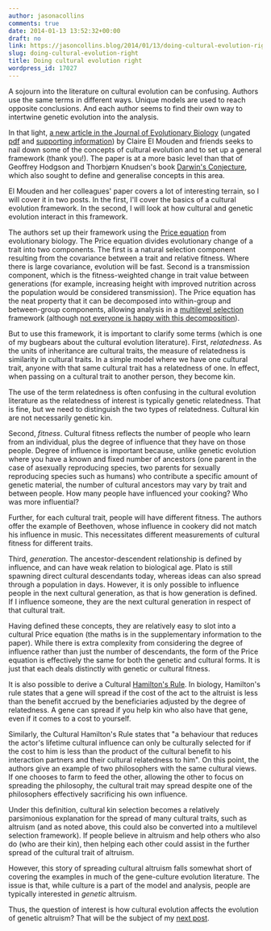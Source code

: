 ```yaml
---
author: jasonacollins
comments: true
date: 2014-01-13 13:52:32+00:00
draft: no
link: https://jasoncollins.blog/2014/01/13/doing-cultural-evolution-right/
slug: doing-cultural-evolution-right
title: Doing cultural evolution right
wordpress_id: 17027
---
```


A sojourn into the literature on cultural evolution can be confusing. Authors use the same terms in different ways. Unique models are used to reach opposite conclusions. And each author seems to find their own way to intertwine genetic evolution into the analysis.

In that light, [a new article in the Journal of Evolutionary Biology](http://dx.doi.org/10.1111/jeb.12296) (ungated [pdf](http://www.staff.ncl.ac.uk/daniel.nettle/ElMoudenJEB.pdf) and [supporting information](http://www.staff.ncl.ac.uk/daniel.nettle/ElMoudenJEBSI.pdf)) by Claire El Mouden and friends seeks to nail down some of the concepts of cultural evolution and to set up a general framework (thank you!). The paper is at a more basic level than that of Geoffrey Hodgson and Thorbjørn Knudsen's book [Darwin's Conjecture](https://jasoncollins.blog/darwins-conjecture-generalising-darwinism/), which also sought to define and generalise concepts in this area.

El Mouden and her colleagues' paper covers a lot of interesting terrain, so I will cover it in two posts. In the first, I'll cover the basics of a cultural evolution framework. In the second, I will look at how cultural and genetic evolution interact in this framework.

The authors set up their framework using the [Price equation](http://en.wikipedia.org/wiki/Price_equation) from evolutionary biology. The Price equation divides evolutionary change of a trait into two components. The first is a natural selection component resulting from the covariance between a trait and relative fitness. Where there is large covariance, evolution will be fast. Second is a transmission component, which is the fitness-weighted change in trait value between generations (for example, increasing height with improved nutrition across the population would be considered transmission). The Price equation has the neat property that it can be decomposed into within-group and between-group components, allowing analysis in a [multilevel selection](https://jasoncollins.blog/what-is-multilevel-selection/) framework (although [not everyone is happy with this decomposition](http://dx.doi.org/10.1016/j.jtbi.2011.07.025)).

But to use this framework, it is important to clarify some terms (which is one of my bugbears about the cultural evolution literature). First, _relatedness_. As the units of inheritance are cultural traits, the measure of relatedness is similarity in cultural traits. In a simple model where we have one cultural trait, anyone with that same cultural trait has a relatedness of one. In effect, when passing on a cultural trait to another person, they become kin.

The use of the term relatedness is often confusing in the cultural evolution literature as the relatedness of interest is typically genetic relatedness. That is fine, but we need to distinguish the two types of relatedness. Cultural kin are not necessarily genetic kin.

Second, _fitness_. Cultural fitness reflects the number of people who learn from an individual, plus the degree of influence that they have on those people. Degree of influence is important because, unlike genetic evolution where you have a known and fixed number of ancestors (one parent in the case of asexually reproducing species, two parents for sexually reproducing species such as humans) who contribute a specific amount of genetic material, the number of cultural ancestors may vary by trait and between people. How many people have influenced your cooking? Who was more influential?

Further, for each cultural trait, people will have different fitness. The authors offer the example of Beethoven, whose influence in cookery did not match his influence in music. This necessitates different measurements of cultural fitness for different traits.

Third, _generation_. The ancestor-descendent relationship is defined by influence, and can have weak relation to biological age. Plato is still spawning direct cultural descendants today, whereas ideas can also spread through a population in days. However, it is only possible to influence people in the next cultural generation, as that is how generation is defined. If I influence someone, they are the next cultural generation in respect of that cultural trait.

Having defined these concepts, they are relatively easy to slot into a cultural Price equation (the maths is in the supplementary information to the paper). While there is extra complexity from considering the degree of influence rather than just the number of descendants, the form of the Price equation is effectively the same for both the genetic and cultural forms. It is just that each deals distinctly with genetic or cultural fitness.

It is also possible to derive a Cultural [Hamilton's Rule](http://en.wikipedia.org/wiki/Kin_selection#Hamilton.27s_rule). In biology, Hamilton's rule states that a gene will spread if the cost of the act to the altruist is less than the benefit accrued by the beneficiaries adjusted by the degree of relatedness. A gene can spread if you help kin who also have that gene, even if it comes to a cost to yourself.

Similarly, the Cultural Hamilton's Rule states that "a behaviour that reduces the actor's lifetime cultural influence can only be culturally selected for if the cost to him is less than the product of the cultural benefit to his interaction partners and their cultural relatedness to him". On this point, the authors give an example of two philosophers with the same cultural views. If one chooses to farm to feed the other, allowing the other to focus on spreading the philosophy, the cultural trait may spread despite one of the philosophers effectively sacrificing his own influence.

Under this definition, cultural kin selection becomes a relatively parsimonious explanation for the spread of many cultural traits, such as altruism (and as noted above, this could also be converted into a multilevel selection framework). If people believe in altruism and help others who also do (who are their kin), then helping each other could assist in the further spread of the cultural trait of altruism.

However, this story of spreading cultural altruism falls somewhat short of covering the examples in much of the gene-culture evolution literature. The issue is that, while culture is a part of the model and analysis, people are typically interested in _genetic_ altruism.

Thus, the question of interest is how cultural evolution affects the evolution of genetic altruism? That will be the subject of my [next post](https://jasoncollins.blog/2014/01/15/the-interplay-of-genetic-and-cultural-evolution/).
